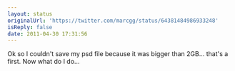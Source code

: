 ```yaml
---
layout: status
originalUrl: 'https://twitter.com/marcgg/status/64381484986933248'
isReply: false
date: 2011-04-30 17:31:56
---
```


Ok so I couldn't save my psd file because it was bigger than 2GB... that's a first. Now what do I do...

